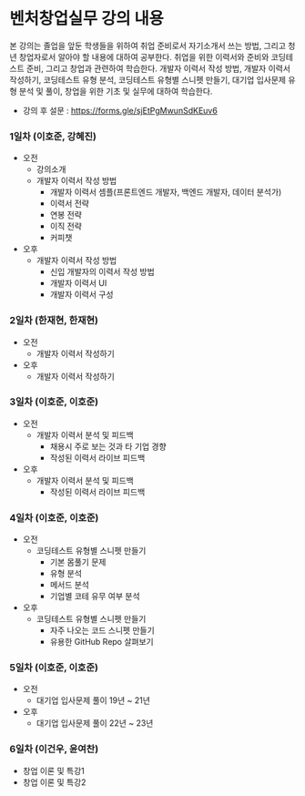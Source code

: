 # 벤처창업실무 강의 내용
본 강의는 졸업을 앞둔 학생들을 위하여 취업 준비로서 자기소개서 쓰는 방법, 그리고 청년 창업자로서 알아야 할 내용에 대하여 공부한다. 취업을 위한 이력서와 준비와 코딩테스트 준비, 그리고 창업과 관련하여 학습한다. 개발자 이력서 작성 방법, 개발자 이력서 작성하기, 코딩테스트 유형 분석, 코딩테스트 유형별 스니펫 만들기, 대기업 입사문제 유형 분석 및 풀이, 창업을 위한 기초 및 실무에 대하여 학습한다.

* 강의 후 설문 : https://forms.gle/sjEtPgMwunSdKEuv6
  
### 1일차 (이호준, 강혜진)
- 오전
    - 강의소개
    - 개발자 이력서 작성 방법
        - 개발자 이력서 셈플(프론트엔드 개발자, 백엔드 개발자, 데이터 분석가)
        - 이력서 전략
        - 연봉 전략
        - 이직 전략
        - 커피챗
- 오후
    - 개발자 이력서 작성 방법
        - 신입 개발자의 이력서 작성 방법
        - 개발자 이력서 UI
        - 개발자 이력서 구성

### 2일차 (한재현, 한재현)
- 오전
    - 개발자 이력서 작성하기
- 오후
    - 개발자 이력서 작성하기

### 3일차 (이호준, 이호준)
- 오전
    - 개발자 이력서 분석 및 피드백
        - 채용시 주로 보는 것과 타 기업 경향
        - 작성된 이력서 라이브 피드백
- 오후
    - 개발자 이력서 분석 및 피드백
        - 작성된 이력서 라이브 피드백

### 4일차 (이호준, 이호준)
- 오전
    - 코딩테스트 유형별 스니펫 만들기
        - 기본 몸풀기 문제
        - 유형 분석
        - 메서드 분석
        - 기업별 코테 유무 여부 분석
- 오후
    - 코딩테스트 유형별 스니펫 만들기
        - 자주 나오는 코드 스니펫 만들기
        - 유용한 GitHub Repo 살펴보기
     
### 5일차 (이호준, 이호준)
- 오전
    - 대기업 입사문제 풀이 19년 ~ 21년
- 오후
    - 대기업 입사문제 풀이 22년 ~ 23년

### 6일차 (이건우, 윤여찬)
- 창업 이론 및 특강1
- 창업 이론 및 특강2
